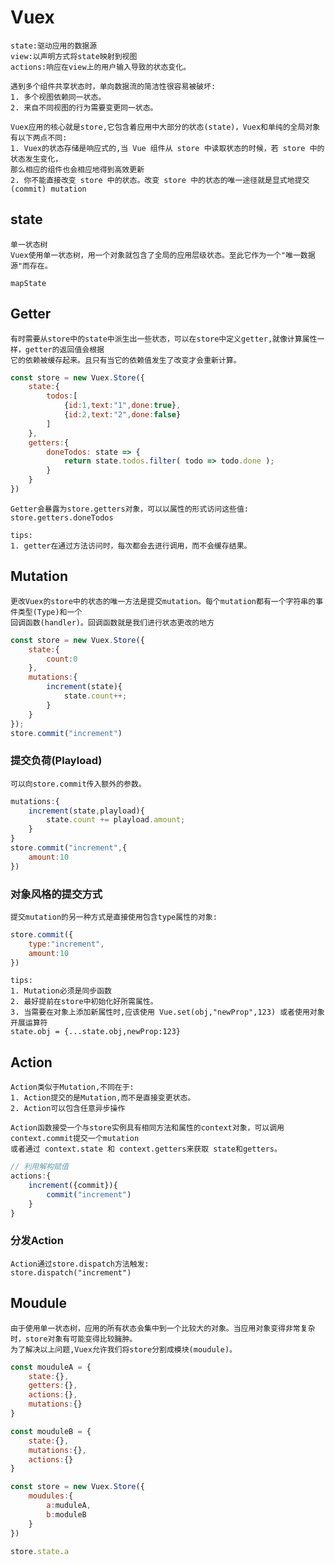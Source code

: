 # Vuex

	state:驱动应用的数据源
	view:以声明方式将state映射到视图
	actions:响应在view上的用户输入导致的状态变化。
	
	遇到多个组件共享状态时，单向数据流的简洁性很容易被破坏:
	1. 多个视图依赖同一状态。
	2. 来自不同视图的行为需要变更同一状态。
	
	Vuex应用的核心就是store,它包含着应用中大部分的状态(state)，Vuex和单纯的全局对象有以下两点不同:
	1. Vuex的状态存储是响应式的,当 Vue 组件从 store 中读取状态的时候，若 store 中的状态发生变化，
	那么相应的组件也会相应地得到高效更新
	2. 你不能直接改变 store 中的状态。改变 store 中的状态的唯一途径就是显式地提交 (commit) mutation

## state

	单一状态树
	Vuex使用单一状态树，用一个对象就包含了全局的应用层级状态。至此它作为一个"唯一数据源"而存在。
	
	mapState
	
## Getter

	有时需要从store中的state中派生出一些状态，可以在store中定义getter,就像计算属性一样，getter的返回值会根据
	它的依赖被缓存起来。且只有当它的依赖值发生了改变才会重新计算。
```js
const store = new Vuex.Store({
	state:{
		todos:[
			{id:1,text:"1",done:true},
			{id:2,text:"2",done:false}
		]
	},
	getters:{
		doneTodos: state => {
			return state.todos.filter( todo => todo.done );
		}
	}
})
```
	Getter会暴露为store.getters对象，可以以属性的形式访问这些值:
	store.getters.doneTodos
	
	tips:
	1. getter在通过方法访问时，每次都会去进行调用，而不会缓存结果。

## Mutation

	更改Vuex的store中的状态的唯一方法是提交mutation。每个mutation都有一个字符串的事件类型(Type)和一个
	回调函数(handler)。回调函数就是我们进行状态更改的地方
```js
const store = new Vuex.Store({
	state:{
		count:0
	},
	mutations:{
		increment(state){
			state.count++;
		}
	}
});
store.commit("increment")
```

### 提交负荷(Playload)

	可以向store.commit传入额外的参数。
```js
mutations:{
	increment(state,playload){
		state.count += playload.amount;
	}
}
store.commit("increment",{
	amount:10
})
```

### 对象风格的提交方式

	提交mutation的另一种方式是直接使用包含type属性的对象:
```js
store.commit({
	type:"increment",
	amount:10
})
```
	tips:
	1. Mutation必须是同步函数
	2. 最好提前在store中初始化好所需属性。
	3. 当需要在对象上添加新属性时,应该使用 Vue.set(obj,"newProp",123) 或者使用对象开展运算符 
	state.obj = {...state.obj,newProp:123}

## Action

	Action类似于Mutation,不同在于:
	1. Action提交的是Mutation,而不是直接变更状态。
	2. Action可以包含任意异步操作

	Action函数接受一个与store实例具有相同方法和属性的context对象，可以调用context.commit提交一个mutation
	或者通过 context.state 和 context.getters来获取 state和getters。
```js
// 利用解构赋值
actions:{
	increment({commit}){
		commit("increment")
	}
}
```
### 分发Action

	Action通过store.dispatch方法触发:
	store.dispatch("increment")
	
## Moudule

	由于使用单一状态树，应用的所有状态会集中到一个比较大的对象。当应用对象变得非常复杂时，store对象有可能变得比较臃肿。
	为了解决以上问题,Vuex允许我们将store分割成模块(moudule)。
```js
const mouduleA = {
	state:{},
	getters:{},
	actions:{},
	mutations:{}
}

const mouduleB = {
	state:{},
	mutations:{},
	actions:{}
}

const store = new Vuex.Store({
	moudules:{
		a:muduleA,
		b:moduleB
	}
})

store.state.a
```